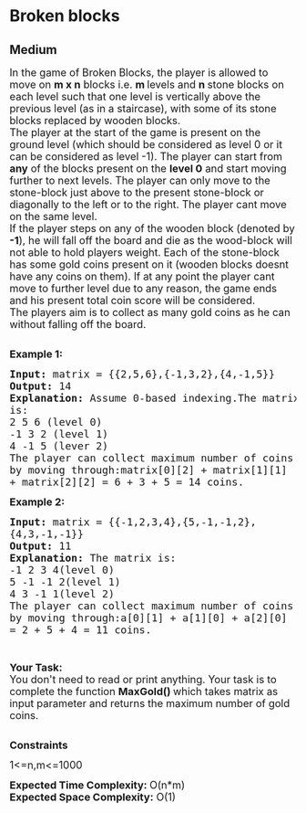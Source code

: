 # Broken blocks
## Medium
<div class="problems_problem_content__Xm_eO"><p><span style="font-size:18px">In the game of Broken Blocks, the player is allowed to move on <strong>m x n</strong>&nbsp;blocks i.e. <strong>m&nbsp;</strong>levels and <strong>n&nbsp;</strong>stone blocks on each level such that one level is vertically above the previous level (as in a staircase), with some of its stone blocks replaced by wooden blocks.<br>
The player at the start of the game is present on the ground level (which should&nbsp;be considered as level 0 or it can be considered as level -1). The player can start from <strong>any</strong> of the blocks present on the <strong>level 0</strong> and start moving further to next levels. The player can only move to the stone-block just above to the present stone-block or diagonally to the left or to the right. The player cant move on the same level.<br>
If the player steps on any of the wooden block (denoted by <strong>-1</strong>), he will fall off the board and die as the wood-block will not able to hold players weight. Each of the stone-block has some gold coins present on it (wooden blocks doesnt have any coins on them). If at any point the player cant move to further level due to any reason, the game ends and his present total coin score will be considered.<br>
The players aim is to collect as many gold coins as he can without falling off the board.</span><br>
&nbsp;</p>

<p><span style="font-size:18px"><strong>Example 1:</strong></span></p>

<pre><span style="font-size:18px"><strong>Input: </strong>matrix = {{2,5,6},{-1,3,2},{4,-1,5}}
<strong>Output: </strong>14
<strong>Explanation: </strong>Assume 0-based indexing.The matrix 
is:
2 5 6 (level 0)
-1 3 2 (level 1)
4 -1 5 (lever 2)
The player can collect maximum number of coins 
by moving through:matrix[0][2] + matrix[1][1] 
+ matrix[2][2] = 6 + 3 + 5 = 14 coins.</span></pre>

<p><span style="font-size:18px"><strong>Example 2:</strong></span></p>

<pre><span style="font-size:18px"><strong>Input: </strong>matrix = {{-1,2,3,4},{5,-1,-1,2},
{4,3,-1,-1}}
<strong>Output: </strong>11
<strong>Explanation: </strong></span><span style="font-size:18px">The matrix is:
-1 2 3 4(level 0)
5 -1 -1 2(level 1)
4 3 -1 1(level 2)
The player can collect maximum number of coins 
by moving through:a[0][1] + a[1][0] + a[2][0] 
= 2 + 5 + 4 = 11 coins.</span>
</pre>

<p>&nbsp;</p>

<p><span style="font-size:18px"><strong>Your Task:</strong><br>
You don't need to read or print anything. Your task is to complete the function&nbsp;<strong>MaxGold()&nbsp;</strong>which takes matrix as input parameter and returns the maximum number of gold coins.</span><br>
&nbsp;</p>

<p><span style="font-size:18px"><strong>Constraints</strong></span></p>

<p><span style="font-size:18px">1&lt;=n,m&lt;=1000</span></p>

<p><span style="font-size:18px"><strong>Expected Time Complexity:&nbsp;</strong>O(n*m)</span><br>
<span style="font-size:18px"><strong>Expected Space Complexity:</strong>&nbsp;O(1)</span></p>
</div>